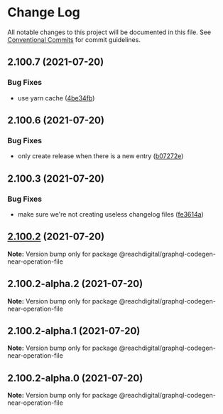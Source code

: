 # Change Log

All notable changes to this project will be documented in this file.
See [Conventional Commits](https://conventionalcommits.org) for commit guidelines.

## 2.100.7 (2021-07-20)


### Bug Fixes

* use yarn cache ([4be34fb](https://github.com/ho-nl/m2-pwa/commit/4be34fbb56cf528ba346de0cbe2c32d102b9960b))





## 2.100.6 (2021-07-20)


### Bug Fixes

* only create release when there is a new entry ([b07272e](https://github.com/ho-nl/m2-pwa/commit/b07272e4e74ee0bec3677e35ce3ee7e02231971a))





## 2.100.3 (2021-07-20)


### Bug Fixes

* make sure we're not creating useless changelog files ([fe3614a](https://github.com/ho-nl/m2-pwa/commit/fe3614a8480c7f1c68d673da2bb84805112a6643))





## [2.100.2](https://github.com/ho-nl/m2-pwa/compare/@reachdigital/graphql-codegen-near-operation-file@2.100.2-alpha.2...@reachdigital/graphql-codegen-near-operation-file@2.100.2) (2021-07-20)

**Note:** Version bump only for package @reachdigital/graphql-codegen-near-operation-file





## 2.100.2-alpha.2 (2021-07-20)

**Note:** Version bump only for package @reachdigital/graphql-codegen-near-operation-file





## 2.100.2-alpha.1 (2021-07-20)

**Note:** Version bump only for package @reachdigital/graphql-codegen-near-operation-file





## 2.100.2-alpha.0 (2021-07-20)

**Note:** Version bump only for package @reachdigital/graphql-codegen-near-operation-file
